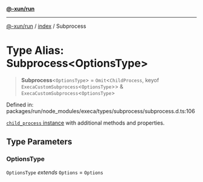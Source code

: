 [**@-xun/run**](../../README.md)

***

[@-xun/run](../../README.md) / [index](../README.md) / Subprocess

# Type Alias: Subprocess\<OptionsType\>

> **Subprocess**\<`OptionsType`\> = `Omit`\<`ChildProcess`, keyof `ExecaCustomSubprocess`\<`OptionsType`\>\> & `ExecaCustomSubprocess`\<`OptionsType`\>

Defined in: packages/run/node\_modules/execa/types/subprocess/subprocess.d.ts:106

[`child_process` instance](https://nodejs.org/api/child_process.html#child_process_class_childprocess) with additional methods and properties.

## Type Parameters

### OptionsType

`OptionsType` *extends* `Options` = `Options`
